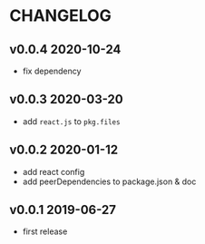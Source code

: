 # CHANGELOG

## v0.0.4 2020-10-24

- fix dependency

## v0.0.3 2020-03-20

- add `react.js` to `pkg.files`

## v0.0.2 2020-01-12

- add react config
- add peerDependencies to package.json & doc

## v0.0.1 2019-06-27

- first release
